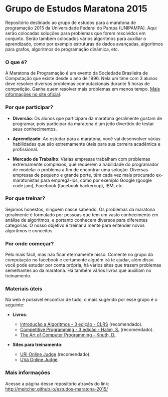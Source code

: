 # Grupo de Estudos Maratona 2015

Repositório destinado ao grupo de estudos para a maratona de programação 2015 da Universidade Federal do Pampa (UNIPAMPA). Aqui serão colocadas soluções para problemas que forem resolvidos em conjunto. Serão também colocados vários algoritmos para auxiliar o aprendizado, como por exemplo estruturas de dados avançadas, algoritmos para grafos, algoritmos de programação dinâmica, etc.


### O que é?

A Maratona de Programação é um evento da Sociedade Brasileira de Computação que existe desde o ano de 1996. Nela um time com 3 alunos deve resolver diversos problemas computacionais durante 5 horas de competição. Ganha quem resolver mais problemas em menos tempo. [Mais informações no site oficial](http://maratona.ime.usp.br/).


### Por que participar?

* __Diversão__:
Os alunos que participam da maratona geralmente gostam de programar, pois participar da maratona é um jeito divertido de testar seus conhecimentos.

* __Aprendizado__:
Ao estudar para a maratona, você vai desenvolver várias habilidades que são extremamente úteis para sua carreira acadêmica e profissional.

* __Mercado de Trabalho__:
Várias empresas trabalham com problemas extremamente complexos, que requerem a habilidade do programador de modelar o problema a fim de encontrar uma solução. Diversas empresas de pequeno e grande porte, têm cada vez mais procurado ex-maratonistas para empregá-los, como por exemplo Google (google code jam), Facebook (facebook hackercup), IBM, etc. 


### Por que treinar?

Sejamos honestos, ninguém nasce sabendo. Os problemas da maratona geralmente é formulado por pessoas que tem um vasto conhecimento em análise de algoritmos, e portanto conhecem diversos para diferentes categorias. O nosso objetivo é treinar a mente para entender novos algoritmos e conceitos.


### Por onde começar?

Pelo mais fácil, mas não ficar eternamente nisso. Comente no grupo da computação no facebook e certamente alguém irá te ajudar, além disso você pode estudar por conta própria, há vários sites que trazem problemas semelhantes ao da maratona. Há também vários livros que auxiliam no treinamento.


### Materiais úteis

Na web é possível encontrar de tudo, o mais sugerido por esse grupo é o seguinte:

* __Livros__: 
  * [Introdução a Algoritmos - 3 edição - CLRS](http://mitpress.mit.edu/books/introduction-algorithms) (recomendado).
  * [Competitive Programming - 3 edição - Halim, S.](https://sites.google.com/site/stevenhalim/) (recomendado).
  * [The Art of Computer Programming - Knuth, D.](http://www-cs-faculty.stanford.edu/~uno/taocp.html).

* __Sites para treinamento__:
  * [URI Online Judge](http://urionlinejudge.com.br/) (recomendado).
  * [UVa Online Judge](http://uva.onlinejudge.org/).


### Mais informações

Acesse a página desse repositório através do link: http://meitcher.github.io/estudos-maratona-2015/